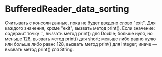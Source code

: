 # BufferedReader_data_sorting
Считывать с консоли данные, пока не будет введено слово "exit".
Для каждого значения, кроме "exit", вызвать метод print(). Если значение:
содержит точку '.', вызвать метод print() для Double;
больше нуля, но меньше 128, вызвать метод print() для short;
меньше либо равно нулю или больше либо равно 128, вызвать метод print() для Integer;
иначе — вызвать метод print() для String.
